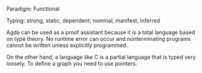 
Paradigm: Functional

Typing: strong, static, dependent, nominal, manifest, inferred

Agda can be used as a proof assistant because it is a total language based on type theory.
No runtime error can occur and nonterminating programs cannot be written unless explicitly programmed.

On the other hand, a language like C is a partial language that is typed very loosely.
To define a graph you need to use pointers.

